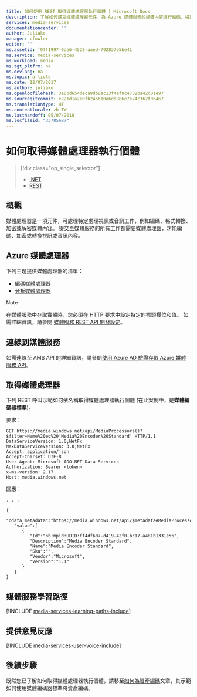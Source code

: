 ```yaml
---
title: 如何使用 REST 取得媒體處理器執行個體 | Microsoft Docs
description: 了解如何建立媒體處理器元件，為 Azure 媒體服務的媒體內容進行編碼、格式轉換、加密或解密。
services: media-services
documentationcenter: ''
author: Juliako
manager: cfowler
editor: ''
ms.assetid: f9ff1997-0da6-4528-aaed-792837e5be41
ms.service: media-services
ms.workload: media
ms.tgt_pltfrm: na
ms.devlang: na
ms.topic: article
ms.date: 12/07/2017
ms.author: juliako
ms.openlocfilehash: 3e0bd654deca9db8ac13f4af9c4732ba42c01e97
ms.sourcegitcommit: e221d1a2e0fb245610a6dd886e7e74c362f06467
ms.translationtype: HT
ms.contentlocale: zh-TW
ms.lasthandoff: 05/07/2018
ms.locfileid: "33785687"
---
```

# <a name="how-to-get-a-media-processor-instance"></a>如何取得媒體處理器執行個體
> [!div class="op_single_selector"]
> * [.NET](media-services-get-media-processor.md)
> * [REST](media-services-rest-get-media-processor.md)
> 
> 

## <a name="overview"></a>概觀
媒體處理器是一項元件，可處理特定處理視訊或音訊工作，例如編碼、格式轉換、加密或解密媒體內容。 提交至媒體服務的所有工作都需要媒體處理器，才能編碼、加密或轉換視訊或音訊內容。 

## <a name="azure-media-processors"></a>Azure 媒體處理器 

下列主題提供媒體處理器的清單：

* [編碼媒體處理器](scenarios-and-availability.md#encoding-media-processors)
* [分析媒體處理器](scenarios-and-availability.md#analytics-media-processors)

>[!NOTE]
>在媒體服務中存取實體時，您必須在 HTTP 要求中設定特定的標頭欄位和值。 如需詳細資訊，請參閱 [媒體服務 REST API 開發設定](media-services-rest-how-to-use.md)。

## <a name="connect-to-media-services"></a>連線到媒體服務

如需連線至 AMS API 的詳細資訊，請參閱[使用 Azure AD 驗證存取 Azure 媒體服務 API](media-services-use-aad-auth-to-access-ams-api.md)。 


## <a name="get-a-media-processor"></a>取得媒體處理器

下列 REST 呼叫示範如何依名稱取得媒體處理器執行個體 (在此案例中，是**媒體編碼器標準**)。 

要求：

    GET https://media.windows.net/api/MediaProcessors()?$filter=Name%20eq%20'Media%20Encoder%20Standard' HTTP/1.1
    DataServiceVersion: 1.0;NetFx
    MaxDataServiceVersion: 3.0;NetFx
    Accept: application/json
    Accept-Charset: UTF-8
    User-Agent: Microsoft ADO.NET Data Services
    Authorization: Bearer <token>
    x-ms-version: 2.17
    Host: media.windows.net

回應：

    . . .

    {  
       "odata.metadata":"https://media.windows.net/api/$metadata#MediaProcessors",
       "value":[  
          {  
             "Id":"nb:mpid:UUID:ff4df607-d419-42f0-bc17-a481b1331e56",
             "Description":"Media Encoder Standard",
             "Name":"Media Encoder Standard",
             "Sku":"",
             "Vendor":"Microsoft",
             "Version":"1.1"
          }
       ]
    }


## <a name="media-services-learning-paths"></a>媒體服務學習路徑
[!INCLUDE [media-services-learning-paths-include](../../../includes/media-services-learning-paths-include.md)]

## <a name="provide-feedback"></a>提供意見反應
[!INCLUDE [media-services-user-voice-include](../../../includes/media-services-user-voice-include.md)]

## <a name="next-steps"></a>後續步驟
既然您已了解如何取得媒體處理器執行個體，請移至[如何為資產編碼](media-services-rest-get-started.md)文章，其示範如何使用媒體編碼器標準將資產編碼。

